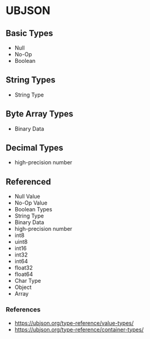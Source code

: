 # UBJSON

## Basic Types

* Null
* No-Op
* Boolean

## String Types

* String Type

## Byte Array Types

* Binary Data

## Decimal Types

* high-precision number

## Referenced

* Null Value
* No-Op Value
* Boolean Types
* String Type
* Binary Data
* high-precision number
* int8
* uint8
* int16
* int32
* int64
* float32
* float64
* Char Type
* Object
* Array

### References

* https://ubjson.org/type-reference/value-types/
* https://ubjson.org/type-reference/container-types/